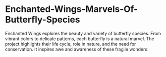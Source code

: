 # Enchanted-Wings-Marvels-Of-Butterfly-Species
Enchanted Wings explores the beauty and variety of butterfly species. From vibrant colors to delicate patterns, each butterfly is a natural marvel. The project highlights their life cycle, role in nature, and the need for conservation. It inspires awe and awareness of these fragile wonders.
